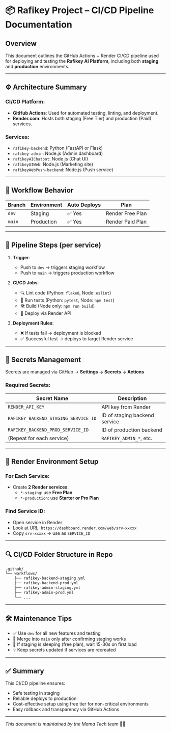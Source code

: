 # 📦 Rafikey Project – CI/CD Pipeline Documentation

## Overview

This document outlines the GitHub Actions + Render CI/CD pipeline used for deploying and testing the **Rafikey AI Platform**, including both **staging** and **production** environments.

---

## ⚙️ Architecture Summary

### CI/CD Platform:
- **GitHub Actions**: Used for automated testing, linting, and deployment.
- **Render.com**: Hosts both staging (Free Tier) and production (Paid) services.

### Services:
- `rafikey-backend`: Python (FastAPI or Flask)
- `rafikey-admin`: Node.js (Admin dashboard)
- `rafikeyAIChatbot`: Node.js (Chat UI)
- `rafikeyAIWeb`: Node.js (Marketing site)
- `rafikeyWebPush-backend`: Node.js (Push service)

---

## 🚀 Workflow Behavior

| Branch | Environment | Auto Deploys | Plan |
|--------|-------------|--------------|------|
| `dev`  | Staging     | ✅ Yes       | Render Free Plan |
| `main` | Production  | ✅ Yes       | Render Paid Plan |

---

## 🔄 Pipeline Steps (per service)

1. **Trigger**:
   - Push to `dev` → triggers staging workflow
   - Push to `main` → triggers production workflow

2. **CI/CD Jobs**:
   - 🔍 Lint code (Python: `flake8`, Node: `eslint`)
   - 🧪 Run tests (Python: `pytest`, Node: `npm test`)
   - 🛠 Build (Node only: `npm run build`)
   - 🚀 Deploy via Render API

3. **Deployment Rules**:
   - ❌ If tests fail → deployment is blocked
   - ✅ Successful test → deploys to target Render service

---

## 🔐 Secrets Management

Secrets are managed via GitHub → **Settings → Secrets → Actions**

### Required Secrets:

| Secret Name | Description |
|-------------|-------------|
| `RENDER_API_KEY` | API key from Render |
| `RAFIKEY_BACKEND_STAGING_SERVICE_ID` | ID of staging backend service |
| `RAFIKEY_BACKEND_PROD_SERVICE_ID` | ID of production backend |
| (Repeat for each service) | `RAFIKEY_ADMIN_*`, etc. |

---

## 🧪 Render Environment Setup

### For Each Service:
- Create **2 Render services**:
  - `*-staging`: use **Free Plan**
  - `*-production`: use **Starter or Pro Plan**

### Find Service ID:
- Open service in Render
- Look at URL: `https://dashboard.render.com/web/srv-xxxxx`
- Copy `srv-xxxxx` → use as `SERVICE_ID`

---

## 🔍 CI/CD Folder Structure in Repo

```bash
.github/
└── workflows/
    ├── rafikey-backend-staging.yml
    ├── rafikey-backend-prod.yml
    ├── rafikey-admin-staging.yml
    ├── rafikey-admin-prod.yml
    └── ...
```

---

## 🛠️ Maintenance Tips

- ✅ Use `dev` for all new features and testing
- 🔁 Merge into `main` only after confirming staging works
- 🧯 If staging is sleeping (free plan), wait 15-30s on first load
- 💡 Keep secrets updated if services are recreated

---

## ✅ Summary

This CI/CD pipeline ensures:
- Safe testing in staging
- Reliable deploys to production
- Cost-effective setup using free tier for non-critical environments
- Easy rollback and transparency via GitHub Actions

---

_This document is maintained by the Mama Tech team_ 🔧🤖
